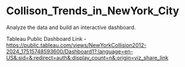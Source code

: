 # Collison_Trends_in_NewYork_City
Analyze the data and build an interactive dashboard.

Tableau Public Dashboard Link - https://public.tableau.com/views/NewYorkCollision2012-2024_17515748593600/Dashboard1?:language=en-US&:sid=&:redirect=auth&:display_count=n&:origin=viz_share_link
